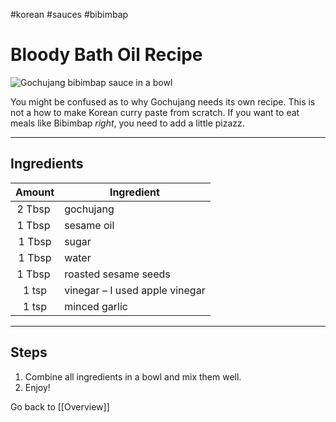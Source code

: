 #korean #sauces #bibimbap

# Bloody Bath Oil Recipe
![Gochujang bibimbap sauce in a bowl](https://mykoreankitchen.com/wp-content/uploads/2013/07/Bibimbap-Sauce.jpg)

You might be confused as to why Gochujang needs its own recipe. This is not a how to make Korean curry paste from scratch. If you want to eat meals like Bibimbap *right*, you need to add a little pizazz. 

---

## Ingredients

|Amount |Ingredient|
|:-:|-|
|2 Tbsp |gochujang|
|1 Tbsp |sesame oil|
|1 Tbsp | sugar |
|1 Tbsp | water |
|1 Tbsp | roasted sesame seeds|
|1 tsp |vinegar – I used apple vinegar|
|1 tsp |minced garlic|

---

## Steps
1. Combine all ingredients in a bowl and mix them well.
2. Enjoy!

Go back to [[Overview]]
